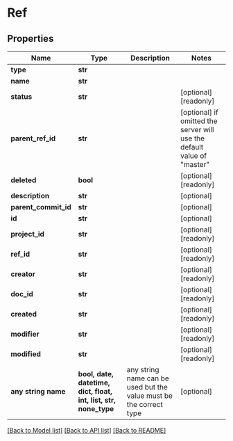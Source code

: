 # Ref


## Properties
Name | Type | Description | Notes
------------ | ------------- | ------------- | -------------
**type** | **str** |  | 
**name** | **str** |  | 
**status** | **str** |  | [optional] [readonly] 
**parent_ref_id** | **str** |  | [optional]  if omitted the server will use the default value of "master"
**deleted** | **bool** |  | [optional] [readonly] 
**description** | **str** |  | [optional] 
**parent_commit_id** | **str** |  | [optional] 
**id** | **str** |  | [optional] 
**project_id** | **str** |  | [optional] [readonly] 
**ref_id** | **str** |  | [optional] [readonly] 
**creator** | **str** |  | [optional] [readonly] 
**doc_id** | **str** |  | [optional] [readonly] 
**created** | **str** |  | [optional] [readonly] 
**modifier** | **str** |  | [optional] [readonly] 
**modified** | **str** |  | [optional] [readonly] 
**any string name** | **bool, date, datetime, dict, float, int, list, str, none_type** | any string name can be used but the value must be the correct type | [optional]

[[Back to Model list]](../README.md#documentation-for-models) [[Back to API list]](../README.md#documentation-for-api-endpoints) [[Back to README]](../README.md)


